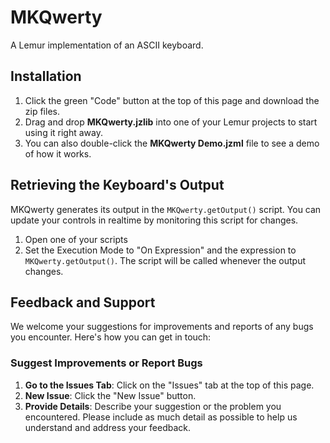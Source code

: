 # MKQwerty

A Lemur implementation of an ASCII keyboard.

## Installation

1. Click the green "Code" button at the top of this page and download the zip files.
2. Drag and drop **MKQwerty.jzlib** into one of your Lemur projects to start using it right away.
3. You can also double-click the **MKQwerty Demo.jzml** file to see a demo of how it works.

## Retrieving the Keyboard's Output

MKQwerty generates its output in the `MKQwerty.getOutput()` script. You can update your controls in realtime by monitoring this script for changes. 
1. Open one of your scripts
2. Set the Execution Mode to "On Expression" and the expression to `MKQwerty.getOutput()`. The script will be called whenever the output changes.



 


## Feedback and Support

We welcome your suggestions for improvements and reports of any bugs you encounter. Here's how you can get in touch:

### Suggest Improvements or Report Bugs

1. **Go to the Issues Tab**: Click on the "Issues" tab at the top of this page.
2. **New Issue**: Click the "New Issue" button.
3. **Provide Details**: Describe your suggestion or the problem you encountered. Please include as much detail as possible to help us understand and address your feedback.

